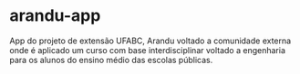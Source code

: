 # arandu-app
App do projeto de extensão UFABC, Arandu voltado a comunidade externa onde é aplicado um curso com base interdisciplinar voltado a engenharia para os alunos do ensino médio das escolas públicas.
